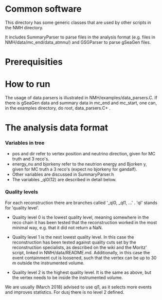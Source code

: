 Common software
===============

This directory has some generic classes that are used by other scripts in the NMH directory.

It includes SummaryParser to parse files in the analysis format (e.g. files in
NMH/data/mc_end/data_atmnu/) and GSGParser to parse gSeaGen files.

Prerequisities
==============

How to run
==============

The usage of data parsers is illustrated in NMH/examples/data_parsers.C. If there is gSeaGen data
and summary data in mc_end and mc_start, one can, in the examples directory, do
root, data_parsers.C+ .

The analysis data format
========================

### Variables in tree
* pos and dir refer to vertex position and neutrino direction, given for MC truth and 3 reco's.
* energy_nu and bjorkeny refer to the neutrion energy and Bjorken y, given for MC truth a 3 reco's (expect no bjorkeny for gandalf).
* Other variables are discussed in SummaryParser.h
* The variables <reco>_ql0(12) are described in detail below.

### Quality levels

For each reconstruction there are branches called '<reco>_ql0, <reco>_ql1, ...' .  'ql' stands
for 'quality level'.

* Quality level 0 is the lowest quality level, meaning somewhere in the reco chain it has been
  tested that the reconstruction worked in the most minimal way, e.g. that it did not return a NaN.

* Quality level 1 is the next lowest quality level. In this case the reconstruction has been tested
  against quality cuts set by the reconstruction specialists, as described on the wiki and the
  Moritz' script, linked in NMH/data/README.md. Additionally, in this case the event containment
  cut is loosened, such that the vertex can be up to 30 m outside the instrumented volume.

* Quality level 2 is the highest quality level. It is the same as above, but the vertex needs to
  be inside the instrumented volume.

We are usually (March 2018) advised to use ql1, as it selects more events and improves
statistics. For dusj there is no level 2 defined.